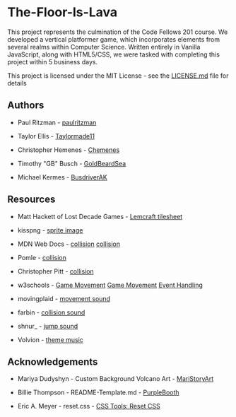 # The-Floor-Is-Lava

This project represents the culmination of the Code Fellows 201 course. We developed a vertical platformer game, which incorporates elements from several realms within Computer Science. Written entirely in Vanilla JavaScript, along with HTML5/CSS, we were tasked with completing this project within 5 business days.

This project is licensed under the MIT License - see the [LICENSE.md](https://github.com/paulritzman/about-me/blob/master/LICENSE) file for details

## Authors

* Paul Ritzman - [paulritzman](https://github.com/paulritzman)

* Taylor Ellis - [Taylormade11](https://github.com/Taylormade11)

* Christopher Hemenes - [Chemenes](https://github.com/Chemenes)

* Timothy "GB" Busch - [GoldBeardSea](https://github.com/GoldBeardSea)

* Michael Kermes - [BusdriverAK](https://github.com/BusdriverAK)

## Resources

* Matt Hackett of Lost Decade Games - [Lemcraft tilesheet](https://opengameart.org/content/lemcraft)

* kisspng - [sprite image](https://www.kisspng.com/png-art-tiny-pirates-animation-game-sprite-games-1000719/)

* MDN Web Docs - [collision](https://developer.mozilla.org/en-US/docs/Games/Tutorials/2D_Breakout_game_pure_JavaScript/Collision_detection)
[collision](https://developer.mozilla.org/en-US/docs/Games/Techniques/2D_collision_detection)

* Pomle - [collision](https://github.com/pomle/aabb-collision/blob/master/main.js)

* Christopher Pitt - [collision](https://codepen.io/assertchris/pen/qaokJj?editors=0010)

* w3schools - [Game Movement](https://www.w3schools.com/graphics/game_movement.asp) [Game Movement](https://www.w3schools.com/graphics/tryit.asp?filename=trygame_movement_keyboard) [Event Handling](https://www.w3schools.com/jsref/event_onkeypress.asp)

* movingplaid - [movement sound](https://freesound.org/people/movingplaid/sounds/76190/)

* farbin - [collision sound](https://freesound.org/people/farbin/sounds/36790/)

* shnur_ - [jump sound](https://freesound.org/people/shnur_/sounds/336928/)

* Volvion - [theme music](https://freesound.org/people/Volvion/sounds/265308/)

## Acknowledgements

* Mariya Dudyshyn - Custom Background Volcano Art - [MariStoryArt](http://www.maristoryart.com/)

* Billie Thompson - README-Template.md - [PurpleBooth](https://gist.github.com/PurpleBooth/109311bb0361f32d87a2)

* Eric A. Meyer - reset.css - [CSS Tools: Reset CSS](https://meyerweb.com/eric/tools/css/reset/)